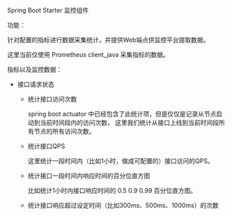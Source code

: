 Spring Boot Starter 监控组件

功能：

针对配置的指标进行数据采集统计，并提供Web端点供监控平台提取数据。

这里当前仅使用 Prometheus client_java 采集指标的数据。

指标以及监控数据：

+ 接口请求状态

  + 统计接口访问次数
    
    spring boot actuator 中已经包含了此统计项，但是仅仅是记录从节点启动到当前时间段内的访问次数，
    这里我们统计从接口上线到当前时间段所有节点的所有访问次数。
    
  + 统计接口QPS

    这里统计一段时间内（比如1小时，做成可配置的）接口访问的QPS。  

  + 统计接口一段时间内响应时间的百分位直方图

    比如统计1小时内接口响应时间的 0.5 0.9 0.99 百分位直方图。    

  + 统计接口响应超过设定时间（比如300ms、500ms、1000ms）的次数

    